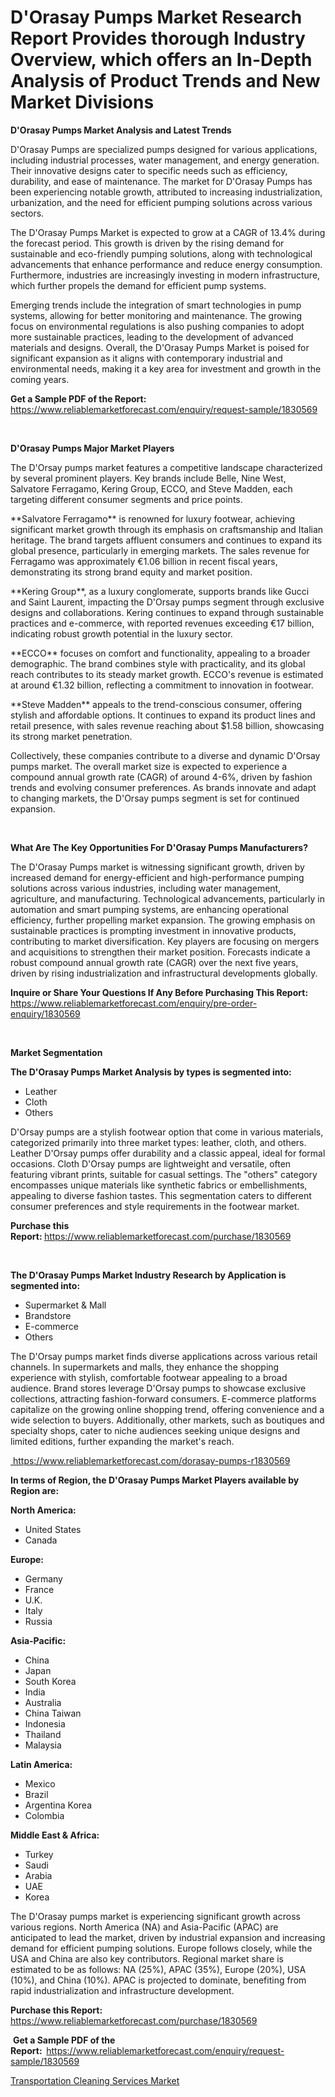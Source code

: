 <p><h1>D'Orasay Pumps Market Research Report Provides thorough Industry Overview, which offers an In-Depth Analysis of Product Trends and New Market Divisions</h1></p><p><strong>D'Orasay Pumps Market Analysis and Latest Trends</strong></p>
<p><p>D'Orasay Pumps are specialized pumps designed for various applications, including industrial processes, water management, and energy generation. Their innovative designs cater to specific needs such as efficiency, durability, and ease of maintenance. The market for D'Orasay Pumps has been experiencing notable growth, attributed to increasing industrialization, urbanization, and the need for efficient pumping solutions across various sectors.</p><p>The D'Orasay Pumps Market is expected to grow at a CAGR of 13.4% during the forecast period. This growth is driven by the rising demand for sustainable and eco-friendly pumping solutions, along with technological advancements that enhance performance and reduce energy consumption. Furthermore, industries are increasingly investing in modern infrastructure, which further propels the demand for efficient pump systems.</p><p>Emerging trends include the integration of smart technologies in pump systems, allowing for better monitoring and maintenance. The growing focus on environmental regulations is also pushing companies to adopt more sustainable practices, leading to the development of advanced materials and designs. Overall, the D'Orasay Pumps Market is poised for significant expansion as it aligns with contemporary industrial and environmental needs, making it a key area for investment and growth in the coming years.</p></p>
<p><strong>Get a Sample PDF of the Report:&nbsp;</strong> <a href="https://www.reliablemarketforecast.com/enquiry/request-sample/1830569?utm_campaign=2603&utm_medium=2&utm_source=Github&utm_content=ia&utm_term=26032025&utm_id=dorasay-pumps">https://www.reliablemarketforecast.com/enquiry/request-sample/1830569</a></p>
<p>&nbsp;</p>
<p><strong>D'Orasay Pumps Major Market Players</strong></p>
<p><p>The D'Orsay pumps market features a competitive landscape characterized by several prominent players. Key brands include Belle, Nine West, Salvatore Ferragamo, Kering Group, ECCO, and Steve Madden, each targeting different consumer segments and price points.</p><p>**Salvatore Ferragamo** is renowned for luxury footwear, achieving significant market growth through its emphasis on craftsmanship and Italian heritage. The brand targets affluent consumers and continues to expand its global presence, particularly in emerging markets. The sales revenue for Ferragamo was approximately €1.06 billion in recent fiscal years, demonstrating its strong brand equity and market position.</p><p>**Kering Group**, as a luxury conglomerate, supports brands like Gucci and Saint Laurent, impacting the D'Orsay pumps segment through exclusive designs and collaborations. Kering continues to expand through sustainable practices and e-commerce, with reported revenues exceeding €17 billion, indicating robust growth potential in the luxury sector.</p><p>**ECCO** focuses on comfort and functionality, appealing to a broader demographic. The brand combines style with practicality, and its global reach contributes to its steady market growth. ECCO's revenue is estimated at around €1.32 billion, reflecting a commitment to innovation in footwear.</p><p>**Steve Madden** appeals to the trend-conscious consumer, offering stylish and affordable options. It continues to expand its product lines and retail presence, with sales revenue reaching about $1.58 billion, showcasing its strong market penetration.</p><p>Collectively, these companies contribute to a diverse and dynamic D'Orsay pumps market. The overall market size is expected to experience a compound annual growth rate (CAGR) of around 4-6%, driven by fashion trends and evolving consumer preferences. As brands innovate and adapt to changing markets, the D'Orsay pumps segment is set for continued expansion.</p></p>
<p>&nbsp;</p>
<p><strong>What Are The Key Opportunities For D'Orasay Pumps Manufacturers?</strong></p>
<p><p>The D'Orasay Pumps market is witnessing significant growth, driven by increased demand for energy-efficient and high-performance pumping solutions across various industries, including water management, agriculture, and manufacturing. Technological advancements, particularly in automation and smart pumping systems, are enhancing operational efficiency, further propelling market expansion. The growing emphasis on sustainable practices is prompting investment in innovative products, contributing to market diversification. Key players are focusing on mergers and acquisitions to strengthen their market position. Forecasts indicate a robust compound annual growth rate (CAGR) over the next five years, driven by rising industrialization and infrastructural developments globally.</p></p>
<p><strong>Inquire or Share Your Questions If Any Before Purchasing This Report:</strong> <a href="https://www.reliablemarketforecast.com/enquiry/pre-order-enquiry/1830569?utm_campaign=2603&utm_medium=2&utm_source=Github&utm_content=ia&utm_term=26032025&utm_id=dorasay-pumps">https://www.reliablemarketforecast.com/enquiry/pre-order-enquiry/1830569</a></p>
<p>&nbsp;</p>
<p><strong>Market Segmentation</strong></p>
<p><strong>The D'Orasay Pumps Market Analysis by types is segmented into:</strong></p>
<p><ul><li>Leather</li><li>Cloth</li><li>Others</li></ul></p>
<p><p>D'Orsay pumps are a stylish footwear option that come in various materials, categorized primarily into three market types: leather, cloth, and others. Leather D'Orsay pumps offer durability and a classic appeal, ideal for formal occasions. Cloth D'Orsay pumps are lightweight and versatile, often featuring vibrant prints, suitable for casual settings. The "others" category encompasses unique materials like synthetic fabrics or embellishments, appealing to diverse fashion tastes. This segmentation caters to different consumer preferences and style requirements in the footwear market.</p></p>
<p><strong>Purchase this Report:&nbsp;</strong><a href="https://www.reliablemarketforecast.com/purchase/1830569?utm_campaign=2603&utm_medium=2&utm_source=Github&utm_content=ia&utm_term=26032025&utm_id=dorasay-pumps">https://www.reliablemarketforecast.com/purchase/1830569</a></p>
<p>&nbsp;</p>
<p><strong>The D'Orasay Pumps Market Industry Research by Application is segmented into:</strong></p>
<p><ul><li>Supermarket & Mall</li><li>Brandstore</li><li>E-commerce</li><li>Others</li></ul></p>
<p><p>The D'Orsay pumps market finds diverse applications across various retail channels. In supermarkets and malls, they enhance the shopping experience with stylish, comfortable footwear appealing to a broad audience. Brand stores leverage D'Orsay pumps to showcase exclusive collections, attracting fashion-forward consumers. E-commerce platforms capitalize on the growing online shopping trend, offering convenience and a wide selection to buyers. Additionally, other markets, such as boutiques and specialty shops, cater to niche audiences seeking unique designs and limited editions, further expanding the market's reach.</p></p>
<p><a href="https://www.reliablemarketforecast.com/dorasay-pumps-r1830569?utm_campaign=2603&utm_medium=2&utm_source=Github&utm_content=ia&utm_term=26032025&utm_id=dorasay-pumps">&nbsp;https://www.reliablemarketforecast.com/dorasay-pumps-r1830569</a></p>
<p><strong>In terms of Region, the D'Orasay Pumps Market Players available by Region are:</strong></p>
<p>
    <p> <strong> North America: </strong>
        <ul>
            <li>United States</li>
            <li>Canada</li>
        </ul>
        </p> 
    <p> <strong> Europe: </strong>
        <ul>
            <li>Germany</li>
            <li>France</li>
            <li>U.K.</li>
            <li>Italy</li>
            <li>Russia</li>
        </ul>
        </p> 
    <p> <strong> Asia-Pacific: </strong>
        <ul>
            <li>China</li>
            <li>Japan</li>
            <li>South Korea</li>
            <li>India</li>
            <li>Australia</li>
            <li>China Taiwan</li>
            <li>Indonesia</li>
            <li>Thailand</li>
            <li>Malaysia</li>
        </ul>
        </p> 
    <p> <strong> Latin America: </strong>
        <ul>
            <li>Mexico</li>
            <li>Brazil</li>
            <li>Argentina Korea</li>
            <li>Colombia</li>
        </ul>
        </p> 
    <p> <strong> Middle East & Africa: </strong>
        <ul>
            <li>Turkey</li>
            <li>Saudi</li>
            <li>Arabia</li>
            <li>UAE</li>
            <li>Korea</li>
        </ul>
    </p>
    </p>
<p><p>The D'Orasay pumps market is experiencing significant growth across various regions. North America (NA) and Asia-Pacific (APAC) are anticipated to lead the market, driven by industrial expansion and increasing demand for efficient pumping solutions. Europe follows closely, while the USA and China are also key contributors. Regional market share is estimated to be as follows: NA (25%), APAC (35%), Europe (20%), USA (10%), and China (10%). APAC is projected to dominate, benefiting from rapid industrialization and infrastructure development.</p></p>
<p><strong>Purchase this Report: </strong><a href="https://www.reliablemarketforecast.com/purchase/1830569?utm_campaign=2603&utm_medium=2&utm_source=Github&utm_content=ia&utm_term=26032025&utm_id=dorasay-pumps">https://www.reliablemarketforecast.com/purchase/1830569</a></p>
<p>&nbsp;<strong>Get a Sample PDF of the Report:&nbsp;&nbsp;</strong><a href="https://www.reliablemarketforecast.com/enquiry/request-sample/1830569?utm_campaign=2603&utm_medium=2&utm_source=Github&utm_content=ia&utm_term=26032025&utm_id=dorasay-pumps">https://www.reliablemarketforecast.com/enquiry/request-sample/1830569</a></p>
<p><strong></strong></p>
<p><p><a href="https://github.com/ilonaenterline65/Market-Research-Report-List-1/blob/main/transportation-cleaning-services-market.md?utm_campaign=2603&utm_medium=2&utm_source=Github&utm_content=ia&utm_term=26032025&utm_id=dorasay-pumps">Transportation Cleaning Services Market</a></p></p>